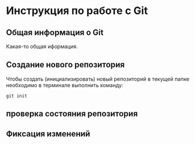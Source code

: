 # **Инструкция по работе с Git**

## Общая информация о Git ##

Какая-то общая иформация.

## Создание нового репозитория

Чтобы создать (инициализировать) новый репозиторий в текущей папке необходимо в терминале выполнить команду:

    git init

## проверка состояния репозитория

## Фиксация изменений